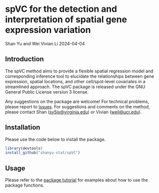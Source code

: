 spVC for the detection and interpretation of spatial gene expression
variation
================
Shan Yu and Wei Vivian Li
2024-04-04

<!-- README.md is generated from README.Rmd. Please edit that file -->

## Introduction

The spVC method aims to provide a flexible spatial regression model and
corresponding inference tool to elucidate the relationships between gene
expression, spatial locations, and other cell/spot-level covariates in a
streamlined approach. The spVC package is released under the GNU General
Public License version 3 license.

Any suggestions on the package are welcome! For technical problems,
please report to [Issues](https://github.com/shanyu-stat/spVC/issues).
For suggestions and comments on the method, please contact Shan
(<sy5jx@virginia.edu>) or Vivian (<weil@ucr.edu>).

## Installation

Please use the code below to install the package.

``` r
library(devtools)
install_github("shanyu-stat/spVC")
```

## Usage

Please refer to the [package
tutorial](https://github.com/shanyu-stat/spVC/wiki/Tutorial-on-the-spVC)
for examples about how to use the package functions.
